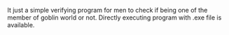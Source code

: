 It just a simple verifying program for men to check if being one of the member of goblin world or not.
Directly executing program with .exe file is available.
